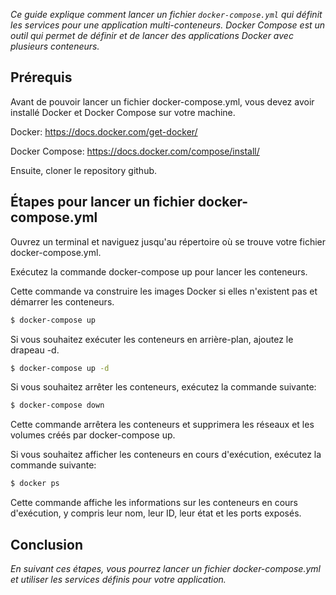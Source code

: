 _Ce guide explique comment lancer un fichier `docker-compose.yml` qui définit les services pour une application multi-conteneurs. Docker Compose est un outil qui permet de définir et de lancer des applications Docker avec plusieurs conteneurs._

## Prérequis
Avant de pouvoir lancer un fichier docker-compose.yml, vous devez avoir installé Docker et Docker Compose sur votre machine.

Docker: https://docs.docker.com/get-docker/

Docker Compose: https://docs.docker.com/compose/install/

Ensuite, cloner le repository github.

## Étapes pour lancer un fichier docker-compose.yml

Ouvrez un terminal et naviguez jusqu'au répertoire où se trouve votre fichier docker-compose.yml.

Exécutez la commande docker-compose up pour lancer les conteneurs. 

Cette commande va construire les images Docker si elles n'existent pas et démarrer les conteneurs.

``` bash
$ docker-compose up
```
Si vous souhaitez exécuter les conteneurs en arrière-plan, ajoutez le drapeau -d.

``` bash
$ docker-compose up -d
```
Si vous souhaitez arrêter les conteneurs, exécutez la commande suivante:

``` bash
$ docker-compose down
```
Cette commande arrêtera les conteneurs et supprimera les réseaux et les volumes créés par docker-compose up.

Si vous souhaitez afficher les conteneurs en cours d'exécution, exécutez la commande suivante:

```bash 
$ docker ps
```
Cette commande affiche les informations sur les conteneurs en cours d'exécution, y compris leur nom, leur ID, leur état et les ports exposés.

## Conclusion
_En suivant ces étapes, vous pourrez lancer un fichier docker-compose.yml et utiliser les services définis pour votre application._
